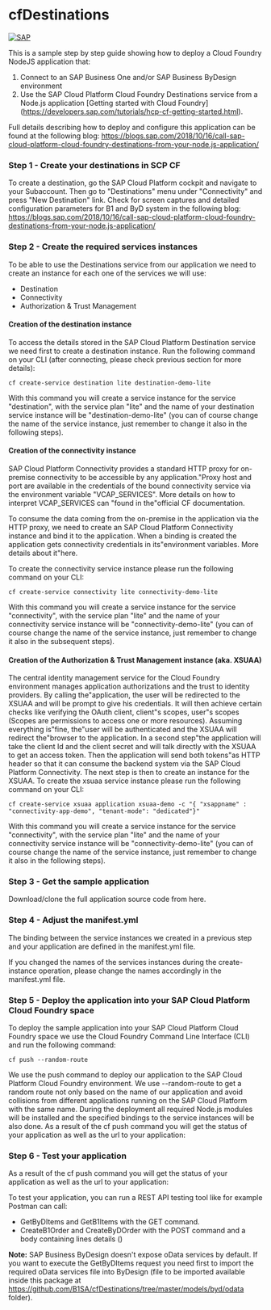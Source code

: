 # cfDestinations 
[![SAP](https://i.imgur.com/kkQTp3m.png)](https://cloudplatform.sap.com)

This is a sample step by step guide showing how to deploy a Cloud Foundry NodeJS application that:
1. Connect to an SAP Business One and/or SAP Business ByDesign environment
2. Use the SAP Cloud Platform Cloud Foundry Destinations service from a Node.js application
[Getting started with Cloud Foundry] (https://developers.sap.com/tutorials/hcp-cf-getting-started.html). 

Full details describing how to deploy and configure this application can be found at the following blog:
https://blogs.sap.com/2018/10/16/call-sap-cloud-platform-cloud-foundry-destinations-from-your-node.js-application/

### Step 1 - Create your destinations in SCP CF

To create a destination, go the SAP Cloud Platform cockpit and navigate to your Subaccount. Then go to "Destinations" menu under "Connectivity" and press "New Destination" link.
Check for screen captures and detailed configuration parameters for B1 and ByD system in the following blog: https://blogs.sap.com/2018/10/16/call-sap-cloud-platform-cloud-foundry-destinations-from-your-node.js-application/

### Step 2 - Create the required services instances

To be able to use the Destinations service from our application we need to create an instance for each one of the services we will use:
 - Destination 
 - Connectivity
 - Authorization & Trust Management

#### Creation of the destination instance
To access the details stored in the SAP Cloud Platform Destination service we need first to create a destination instance.
Run the following command on your CLI (after connecting, please check previous section for more details):

	cf create-service destination lite destination-demo-lite
With this command you will create a service instance for the service "destination", with the service plan "lite" and the name of your destination service instance will be "destination-demo-lite" (you can of course change the name of the service instance, just remember to change it also in the following steps).

#### Creation of the connectivity instance
SAP Cloud Platform Connectivity provides a standard HTTP proxy for on-premise connectivity to be accessible by any application."Proxy host and port are available in the credentials of the bound connectivity service via the environment variable "VCAP_SERVICES". More details on how to interpret VCAP_SERVICES can "found in the"official CF documentation.

To consume the data coming from the on-premise in the application via the HTTP proxy, we need to create an SAP Cloud Platform Connectivity instance and bind it to the application. When a binding is created the application gets connectivity credentials in its"environment variables. More details about it"here.

To create the connectivity service instance please run the following command on your CLI:

	cf create-service connectivity lite connectivity-demo-lite
With this command you will create a service instance for the service "connectivity", with the service plan "lite" and the name of your connectivity service instance will be "connectivity-demo-lite" (you can of course change the name of the service instance, just remember to change it also in the subsequent steps).

#### Creation of the Authorization & Trust Management instance (aka. XSUAA)
The central identity management service for the Cloud Foundry environment manages application authorizations and the trust to identity providers.
By calling the"application, the user will be redirected to the XSUAA and will be prompt to give his credentials. It will then achieve certain checks like verifying the OAuth client, client"s scopes, user"s scopes (Scopes are permissions to access one or more resources). Assuming everything is"fine, the"user will be authenticated and the XSUAA will redirect the"browser to the application.
In a second step"the application will take the client Id and the client secret and will talk directly with the XSUAA to get an access token. Then the application will send both tokens"as HTTP header so that it can consume the backend system via the SAP Cloud Platform Connectivity.
The next step is then to create an instance for the XSUAA. 
To create the xsuaa service instance please run the following command on your CLI:

	cf create-service xsuaa application xsuaa-demo -c "{ "xsappname" : "connectivity-app-demo", "tenant-mode": "dedicated"}"
With this command you will create a service instance for the service "connectivity", with the service plan "lite" and the name of your connectivity service instance will be "connectivity-demo-lite" (you can of course change the name of the service instance, just remember to change it also in the following steps).

### Step 3 - Get the sample application 
Download/clone the full application source code from here.

### Step 4 - Adjust the manifest.yml 
The binding between the service instances we created in a previous step and your application are defined in the manifest.yml file. 
 
If you changed the names of the services instances during the create-instance operation, please change the names accordingly in the manifest.yml file.

### Step 5 - Deploy the application into your SAP Cloud Platform Cloud Foundry space
To deploy the sample application into your SAP Cloud Platform Cloud Foundry space we use the Cloud Foundry Command Line Interface (CLI) and run the following command:

	cf push --random-route
We use the push command to deploy our application to the SAP Cloud Platform Cloud Foundry environment.
We use --random-route to get a random route not only based on the name of our application and avoid collisions from different applications running on the SAP Cloud Platform with the same name.
During the deployment all required Node.js modules will be installed and the specified bindings to the service instances will be also done.
As a result of the cf push command you will get the status of your application as well as the url to your application: 


### Step 6 - Test your application
As a result of the cf push command you will get the status of your application as well as the url to your application: 

To test your application, you can run a REST API testing tool like for example Postman can call:
- GetByDItems and GetB1Items with the GET command.
- CreateB1Order and CreateByDOrder with the POST command and a body containing lines details ()
 
 
**Note:** SAP Business ByDesign doesn't expose oData services by default. If you want to execute the GetByDItems request you need first to import the required oData services file into ByDesign (file to be imported available inside this package at https://github.com/B1SA/cfDestinations/tree/master/models/byd/odata folder).

 




